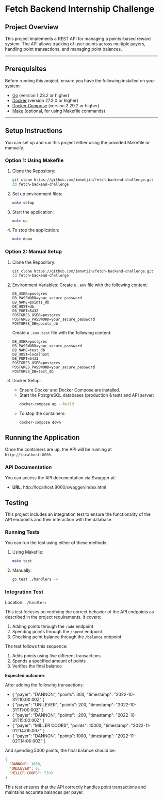 # Fetch Backend Internship Challenge

## Project Overview

This project implements a REST API for managing a points-based reward system. The API allows tracking of user points across multiple payers, handling point transactions, and managing point balances.

---

## Prerequisites

Before running this project, ensure you have the following installed on your system:

- [Go](https://golang.org/dl/) (version 1.23.2 or higher)
- [Docker](https://docs.docker.com/get-docker/) (version 27.2.0 or higher)
- [Docker Compose](https://docs.docker.com/compose/install/) (version 2.29.2 or higher)
- [Make](https://www.gnu.org/software/make/) (optional, for using Makefile commands)

---

## Setup Instructions

You can set up and run this project either using the provided Makefile or manually.

### Option 1: Using Makefile

1. Clone the Repository:

   ```bash
   git clone https://github.com/imnotjin/fetch-backend-challenge.git
   cd fetch-backend-challenge
   ```

2. Set up environment files:

   ```bash
   make setup
   ```

3. Start the application:

   ```bash
   make up
   ```

4. To stop the application:

   ```bash
   make down
   ```

### Option 2: Manual Setup

1. Clone the Repository:

   ```bash
   git clone https://github.com/imnotjin/fetch-backend-challenge.git
   cd fetch-backend-challenge
   ```

2. Environment Variables:
   Create a `.env` file with the following content:

   ```env
   DB_USER=postgres
   DB_PASSWORD=your_secure_password
   DB_NAME=points_db
   DB_HOST=db
   DB_PORT=5432
   POSTGRES_USER=postgres
   POSTGRES_PASSWORD=your_secure_password
   POSTGRES_DB=points_db
   ```

   Create a `.env.test` file with the following content:

   ```env
   DB_USER=postgres
   DB_PASSWORD=your_secure_password
   DB_NAME=test_db
   DB_HOST=localhost
   DB_PORT=5433
   POSTGRES_USER=postgres
   POSTGRES_PASSWORD=your_secure_password
   POSTGRES_DB=test_db
   ```

3. Docker Setup:

   - Ensure Docker and Docker Compose are installed.
   - Start the PostgreSQL databases (production & test) and API server:
     ```bash
     docker-compose up --build
     ```
   - To stop the containers:
     ```bash
     docker-compose down
     ```

## Running the Application

Once the containers are up, the API will be running at `http://localhost:8000`.

### API Documentation

You can access the API documentation via Swagger at:

- **URL**: http://localhost:8000/swagger/index.html

## Testing

This project includes an integration test to ensure the functionality of the API endpoints and their interaction with the database.

### Running Tests

You can run the test using either of these methods:

1. Using Makefile:

   ```bash
   make test
   ```

2. Manually:
   ```bash
   go test ./handlers -v
   ```

### Integration Test

Location: `./handlers`

This test focuses on verifying the correct behavior of the API endpoints as described in the project requirements. It covers:

1. Adding points through the `/add` endpoint
2. Spending points through the `/spend` endpoint
3. Checking point balance through the `/balance` endpoint

The test follows this sequence:

1. Adds points using five different transactions
2. Spends a specified amount of points
3. Verifies the final balance

**Expected outcome**:

After adding the following transactions:

- { "payer": "DANNON", "points": 300, "timestamp": "2022-10-31T10:00:00Z" }
- { "payer": "UNILEVER", "points": 200, "timestamp": "2022-10-31T11:00:00Z" }
- { "payer": "DANNON", "points": -200, "timestamp": "2022-10-31T15:00:00Z" }
- { "payer": "MILLER COORS", "points": 10000, "timestamp": "2022-11-01T14:00:00Z" }
- { "payer": "DANNON", "points": 1000, "timestamp": "2022-11-02T14:00:00Z" }

And spending 5000 points, the final balance should be:

```json
{
  "DANNON": 1000,
  "UNILEVER": 0,
  "MILLER COORS": 5300
}
```

This test ensures that the API correctly handles point transactions and maintains accurate balances per payer.
